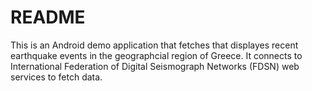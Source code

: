 # README #

This is an Android demo application that fetches that displayes recent earthquake events in the geographcial region of Greece.
It connects to International Federation of Digital Seismograph Networks (FDSN) web services to fetch data.
